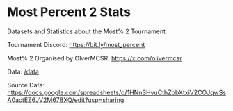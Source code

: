 # Most Percent 2 Stats

Datasets and Statistics about the Most% 2 Tournament

Tournament Discord: <https://bit.ly/most_percent>

Most% 2 Organised by OlverMCSR: <https://x.com/olivermcsr>

Data: [/data](/data)

Source Data: <https://docs.google.com/spreadsheets/d/1HNnSHvuCthZobXtxiV2COJqwSsA0actEZ6JV2M67BXQ/edit?usp=sharing>
